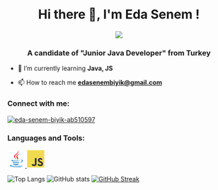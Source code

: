 <h1 align="center">Hi there 👋, I'm Eda Senem !</h1>

<p align="center">
  <img align="center" src="https://user-images.githubusercontent.com/96740740/170122732-dd27f5e3-27d2-46cf-ae67-8471c9f09580.png">
</p>
<h3 align="center">A candidate of "Junior Java Developer" from Turkey</h3>

- 🌱 I’m currently learning **Java, JS**

- 📫 How to reach me **edasenembiyik@gmail.com**

<h3 align="left">Connect with me:</h3>
<p align="left">
<a href="https://www.linkedin.com/in/eda-senem-biyik-ab510597/" target="blank"><img align="center" src="https://raw.githubusercontent.com/rahuldkjain/github-profile-readme-generator/master/src/images/icons/Social/linked-in-alt.svg" alt="eda-senem-biyik-ab510597" height="30" width="40" /></a>
</p>

<h3 align="left">Languages and Tools:</h3>
<p align="left"> <a href="https://www.java.com" target="_blank" rel="noreferrer"> <img src="https://raw.githubusercontent.com/devicons/devicon/master/icons/java/java-original.svg" alt="java" width="40" height="40"/> </a> <a href="https://developer.mozilla.org/en-US/docs/Web/JavaScript" target="_blank" rel="noreferrer"> <img src="https://raw.githubusercontent.com/devicons/devicon/master/icons/javascript/javascript-original.svg" alt="javascript" width="40" height="40"/> </a> </p>


![Top Langs](https://github-readme-stats.vercel.app/api/top-langs/?username=mustafaozturk0614&theme=tokyonight)
![GitHub stats](https://github-readme-stats.vercel.app/api?username=mustafaozturk0614&show_icons=true&theme=tokyonight)
[![GitHub Streak](http://github-readme-streak-stats.herokuapp.com?user=mustafaozturk0614&theme=tokyonight&hide_border=true&date_format=M%20j%5B%2C%20Y%5D)](https://git.io/streak-stats) 
